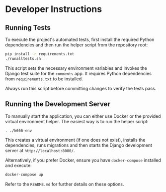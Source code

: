 # Developer Instructions

## Running Tests

To execute the project's automated tests, first install the required Python dependencies and then run the helper script from the repository root:

```bash
pip install -r requirements.txt
./runalltests.sh
```

This script sets the necessary environment variables and invokes the Django test suite for the `comments` app. It requires Python dependencies from `requirements.txt` to be installed.

Always run this script before committing changes to verify the tests pass.

## Running the Development Server

To manually start the application, you can either use Docker or the provided
virtual environment helper. The easiest way is to run the helper script:

```bash
. ./k666-env
```

This creates a virtual environment (if one does not exist), installs the
dependencies, runs migrations and then starts the Django development server at
`http://localhost:8000/`.

Alternatively, if you prefer Docker, ensure you have `docker-compose` installed
and execute:

```bash
docker-compose up
```

Refer to the `README.md` for further details on these options.

